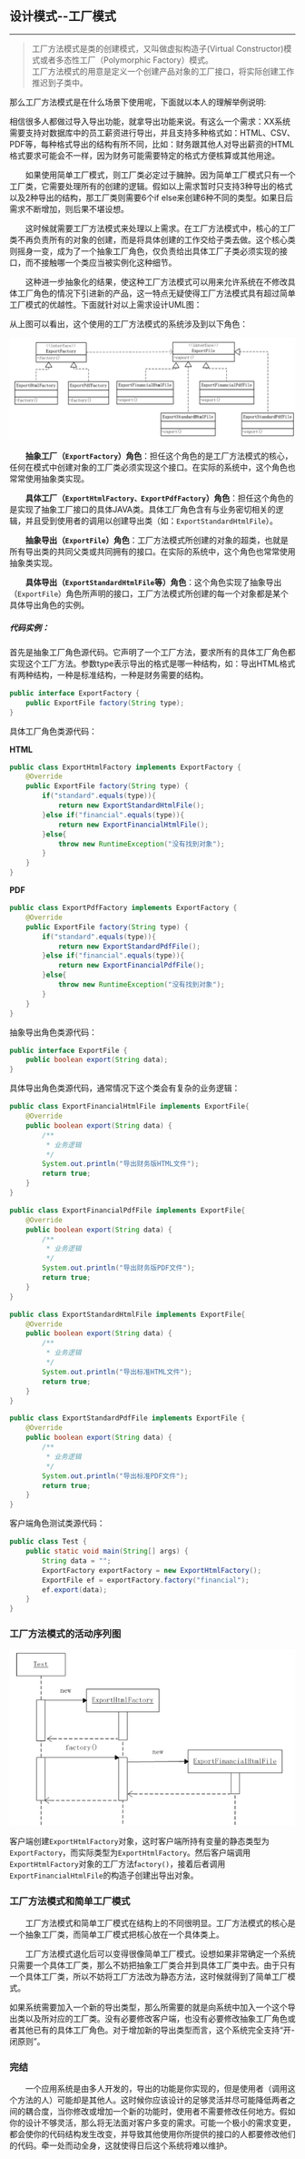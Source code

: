 ## 设计模式--工厂模式

***

> 工厂方法模式是类的创建模式，又叫做虚拟构造子(Virtual Constructor)模式或者多态性工厂（Polymorphic Factory）模式。  
> 工厂方法模式的用意是定义一个创建产品对象的工厂接口，将实际创建工作推迟到子类中。

那么工厂方法模式是在什么场景下使用呢，下面就以本人的理解举例说明:

​	相信很多人都做过导入导出功能，就拿导出功能来说。有这么一个需求：XX系统需要支持对数据库中的员工薪资进行导出，并且支持多种格式如：HTML、CSV、PDF等，每种格式导出的结构有所不同，比如：财务跟其他人对导出薪资的HTML格式要求可能会不一样，因为财务可能需要特定的格式方便核算或其他用途。

　　如果使用简单工厂模式，则工厂类必定过于臃肿。因为简单工厂模式只有一个工厂类，它需要处理所有的创建的逻辑。假如以上需求暂时只支持3种导出的格式以及2种导出的结构，那工厂类则需要6个if else来创建6种不同的类型。如果日后需求不断增加，则后果不堪设想。

　　这时候就需要工厂方法模式来处理以上需求。在工厂方法模式中，核心的工厂类不再负责所有的对象的创建，而是将具体创建的工作交给子类去做。这个核心类则摇身一变，成为了一个抽象工厂角色，仅负责给出具体工厂子类必须实现的接口，而不接触哪一个类应当被实例化这种细节。

　　这种进一步抽象化的结果，使这种工厂方法模式可以用来允许系统在不修改具体工厂角色的情况下引进新的产品，这一特点无疑使得工厂方法模式具有超过简单工厂模式的优越性。下面就针对以上需求设计UML图：

从上图可以看出，这个使用的工厂方法模式的系统涉及到以下角色：

 ![](https://github.com/yuanshichao1988/Interview-Knowledge-Collect/blob/master/designPattern/articles/imgs/factory-01.png)

　　**抽象工厂（`ExportFactory`）角色**：担任这个角色的是工厂方法模式的核心，任何在模式中创建对象的工厂类必须实现这个接口。在实际的系统中，这个角色也常常使用抽象类实现。

　　**具体工厂（`ExportHtmlFactory、ExportPdfFactory`）角色**：担任这个角色的是实现了抽象工厂接口的具体JAVA类。具体工厂角色含有与业务密切相关的逻辑，并且受到使用者的调用以创建导出类（如：`ExportStandardHtmlFile`）。

　　**抽象导出（`ExportFile`）角色**：工厂方法模式所创建的对象的超类，也就是所有导出类的共同父类或共同拥有的接口。在实际的系统中，这个角色也常常使用抽象类实现。

　　**具体导出（`ExportStandardHtmlFile`等）角色**：这个角色实现了抽象导出（`ExportFile`）角色所声明的接口，工厂方法模式所创建的每一个对象都是某个具体导出角色的实例。

##### 代码实例：

首先是抽象工厂角色源代码。它声明了一个工厂方法，要求所有的具体工厂角色都实现这个工厂方法。参数type表示导出的格式是哪一种结构，如：导出HTML格式有两种结构，一种是标准结构，一种是财务需要的结构。 

```JAVA
public interface ExportFactory {
    public ExportFile factory(String type);
}
```

具体工厂角色类源代码： 

**HTML**

```java
public class ExportHtmlFactory implements ExportFactory {
    @Override
    public ExportFile factory(String type) {
        if("standard".equals(type)){
            return new ExportStandardHtmlFile();
        }else if("financial".equals(type)){
            return new ExportFinancialHtmlFile();
        }else{
            throw new RuntimeException("没有找到对象");
        }
    }
}
```

**PDF**

```java
public class ExportPdfFactory implements ExportFactory {
    @Override
    public ExportFile factory(String type) {
        if("standard".equals(type)){
            return new ExportStandardPdfFile();
        }else if("financial".equals(type)){
            return new ExportFinancialPdfFile();
        }else{
            throw new RuntimeException("没有找到对象");
        }
    }
}
```

抽象导出角色类源代码： 

```java
public interface ExportFile {
    public boolean export(String data);
}
```

具体导出角色类源代码，通常情况下这个类会有复杂的业务逻辑：

```java
public class ExportFinancialHtmlFile implements ExportFile{
    @Override
    public boolean export(String data) {
        /**
         * 业务逻辑
         */
        System.out.println("导出财务版HTML文件");
        return true;
    }
}
```

```JAVA
public class ExportFinancialPdfFile implements ExportFile{
    @Override
    public boolean export(String data) {
        /**
         * 业务逻辑
         */
        System.out.println("导出财务版PDF文件");
        return true;
    }
}
```

```JAVA
public class ExportStandardHtmlFile implements ExportFile{
    @Override
    public boolean export(String data) {
        /**
         * 业务逻辑
         */
        System.out.println("导出标准HTML文件");
        return true;
    }
}
```

```JAVA
public class ExportStandardPdfFile implements ExportFile {
    @Override
    public boolean export(String data) {
        /**
         * 业务逻辑
         */
        System.out.println("导出标准PDF文件");
        return true;
    }
}
```

客户端角色测试类源代码： 

```java
public class Test {
    public static void main(String[] args) {
        String data = "";
        ExportFactory exportFactory = new ExportHtmlFactory();
        ExportFile ef = exportFactory.factory("financial");
        ef.export(data);
    }
}
```

### 工厂方法模式的活动序列图

![](https://github.com/yuanshichao1988/Interview-Knowledge-Collect/blob/master/designPattern/articles/imgs/factory-02.png)

​	客户端创建`ExportHtmlFactory`对象，这时客户端所持有变量的静态类型为`ExportFactory`，而实际类型为`ExportHtmlFactory`。然后客户端调用`ExportHtmlFactory`对象的工厂方法f`actory()`，接着后者调用`ExportFinancialHtmlFile`的构造子创建出导出对象。

### 工厂方法模式和简单工厂模式

　　工厂方法模式和简单工厂模式在结构上的不同很明显。工厂方法模式的核心是一个抽象工厂类，而简单工厂模式把核心放在一个具体类上。

　　工厂方法模式退化后可以变得很像简单工厂模式。设想如果非常确定一个系统只需要一个具体工厂类，那么不妨把抽象工厂类合并到具体工厂类中去。由于只有一个具体工厂类，所以不妨将工厂方法改为静态方法，这时候就得到了简单工厂模式。

​	如果系统需要加入一个新的导出类型，那么所需要的就是向系统中加入一个这个导出类以及所对应的工厂类。没有必要修改客户端，也没有必要修改抽象工厂角色或者其他已有的具体工厂角色。对于增加新的导出类型而言，这个系统完全支持“开-闭原则”。

### 完结

　　一个应用系统是由多人开发的，导出的功能是你实现的，但是使用者（调用这个方法的人）可能却是其他人。这时候你应该设计的足够灵活并尽可能降低两者之间的耦合度，当你修改或增加一个新的功能时，使用者不需要修改任何地方。假如你的设计不够灵活，那么将无法面对客户多变的需求。可能一个极小的需求变更，都会使你的代码结构发生改变，并导致其他使用你所提供的接口的人都要修改他们的代码。牵一处而动全身，这就使得日后这个系统将难以维护。